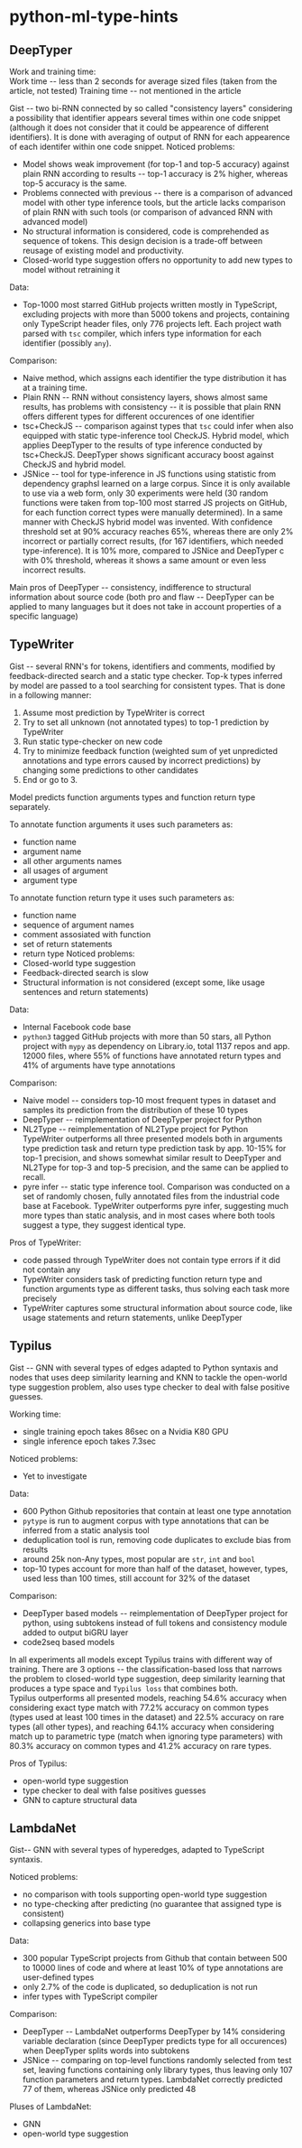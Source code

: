 # python-ml-type-hints

## DeepTyper

Work and training time:  
  Work time -- less than 2 seconds for average sized files (taken from the article, not tested)
  Training time -- not mentioned in the article

Gist -- two bi-RNN connected by so called "consistency layers" considering a possibility that identifier appears several times within one code snippet (although it does not consider that it could be appearence of different identifiers). It is done with averaging of output of RNN for each appearence of each identifer within one code snippet. 
Noticed problems:  
  - Model shows weak improvement (for top-1 and top-5 accuracy) against plain RNN according to results -- top-1 accuracy is 2% higher, whereas top-5 accuracy is the same.  
  - Problems connected with previous -- there is a comparison of advanced model with other type inference tools, but the article lacks comparison of plain RNN with such tools (or comparison of advanced RNN with advanced model)   
  - No structural information is considered, code is comprehended as sequence of tokens. This design decision is a trade-off between reusage of existing model and productivity.
  - Closed-world type suggestion offers no opportunity to add new types to model without retraining it

Data:  
  - Top-1000 most starred GitHub projects written mostly in TypeScript, excluding projects with more than 5000 tokens and projects, containing only TypeScript header files, only 776 projects left. Each project wath parsed with ```tsc``` compiler, which infers type information for each identifier (possibly ```any```).
  
Comparison:  
  - Naive method, which assigns each identifier the type distribution it has at a training time.
  - Plain RNN -- RNN without consistency layers, shows almost same results, has problems with consistency -- it is possible that plain RNN offers different types for different occurences of one identifier
  - tsc+CheckJS -- comparison against types that ```tsc``` could infer when also equipped with static type-inference tool CheckJS. Hybrid model, which applies DeepTyper to the results of type inference conducted by tsc+CheckJS. DeepTyper shows significant accuracy boost against CheckJS and hybrid model.
  - JSNice -- tool for type-inference in JS functions using statistic from dependency graphsl learned on a large corpus. Since it is only available to use via a web form, only 30 experiments were held (30 random functions were taken from top-100 most starred JS projects on GitHub, for each function correct types were manually determined). In a same manner with CheckJS hybrid model was invented. With confidence threshold set at 90% accuracy reaches 65%, whereas there are only 2% incorrect or partially correct results, (for 167 identifiers, which needed type-inference). It is 10% more, compared to JSNice and DeepTyper с with 0% threshold, whereas it shows a same amount or even less incorrect results.
  

Main pros of DeepTyper -- consistency, indifference to structural information about source code (both pro and flaw -- DeepTyper can be applied to many languages but it does not take in account properties of a specific language)


## TypeWriter
Gist -- several RNN's for tokens, identifiers and comments, modified by feedback-directed search and a static type checker. Top-k types inferred by model are passed to a tool searching for consistent types. That is done in a following manner:  
  1. Assume most prediction by TypeWriter is correct
  2. Try to set all unknown (not annotated types) to top-1 prediction by TypeWriter
  3. Run static type-checker on new code
  4. Try to minimize feedback function (weighted sum of yet unpredicted annotations and type errors caused by incorrect predictions) by changing some predictions to other candidates
  5. End or go to 3.
  
Model predicts function arguments types and function return type separately.  

To annotate function arguments it uses such parameters as:  
  - function name
  - argument name
  - all other arguments names
  - all usages of argument
  - argument type  
  
To annotate function return type it uses such parameters as:
  - function name
  - sequence of argument names
  - comment assosiated with function
  - set of return statements
  - return type
Noticed problems:  
 - Closed-world type suggestion
 - Feedback-directed search is slow
 - Structural information is not considered (except some, like usage sentences and return statements)

Data:  
  - Internal Facebook code base
  - `python3` tagged GitHub projects with more than 50 stars, all Python project with `mypy` as dependency on Library.io, total 1137 repos and app. 12000 files, where 55% of functions have annotated return types and 41% of arguments have type annotations  

Comparison:
  - Naive model -- considers top-10 most frequent types in dataset and samples its prediction from the distribution of these 10 types
  - DeepTyper -- reimplementation of DeepTyper project for Python
  - NL2Type -- reimplementation of NL2Type project for Python  
TypeWriter outperforms all three presented models both in arguments type prediction task and return type prediction task by app. 10-15% for top-1 precision, and shows somewhat similar result to DeepTyper and NL2Type for top-3 and top-5 precision, and the same can be applied to recall.
  - pyre infer -- static type inference tool. Comparison was conducted on a set of randomly chosen, fully annotated files from the industrial code base at Facebook. TypeWriter outperforms pyre infer, suggesting much more types than static analysis, and in most cases where both tools suggest a type, they suggest identical type.

Pros of TypeWriter:  
  - code passed through TypeWriter does not contain type errors if it did not contain any
  - TypeWriter considers task of predicting function return type and function arguments type as different tasks, thus solving each task more precisely
  - TypeWriter captures some structural information about source code, like usage statements and return statements, unlike DeepTyper

## Typilus
Gist -- GNN with several types of edges adapted to Python syntaxis and nodes that uses deep similarity learning and KNN to tackle the open-world type suggestion problem, also uses type checker to deal with false positive guesses.

Working time:  
  - single training epoch takes 86sec on a Nvidia K80 GPU
  - single inference epoch takes 7.3sec

Noticed problems:  
 - Yet to investigate
 
 Data: 
  - 600 Python Github repositories that contain at least one type annotation
  - `pytype` is run to augment corpus with type annotations that can be inferred from a static analysis tool
  - deduplication tool is run, removing code duplicates to exclude bias from results
  - around 25k non-Any types, most popular are `str`, `int` and `bool`
  - top-10 types account for more than half of the dataset, however, types, used less than 100 times, still account for 32% of the dataset

Comparison:  
  - DeepTyper based models -- reimplementation of DeepTyper project for python, using subtokens instead of full tokens and consistency module added to output biGRU layer
  - code2seq based models  

In all experiments all models except Typilus trains with different way of training. There are 3 options -- the classification-based loss that narrows the problem to closed-world type suggestion, deep similarity learning that produces a type space and `Typilus loss` that combines both.  
Typilus outperforms all presented models, reaching 54.6% accuracy when considering exact type match with 77.2% accuracy on common types (types used at least 100 times in the dataset) and 22.5% accuracy on rare types (all other types), and reaching 64.1% accuracy when considering match up to parametric type (match when ignoring type parameters) with 80.3% accuracy on common types and 41.2% accuracy on rare types.

Pros of Typilus:  
  - open-world type suggestion
  - type checker to deal with false positives guesses
  - GNN to capture structural data

## LambdaNet
Gist-- GNN with several types of hyperedges, adapted to TypeScript syntaxis.  

Noticed problems: 
 - no comparison with tools supporting open-world type suggestion
 - no type-checking after predicting (no guarantee that assigned type is consistent)
 - collapsing generics into base type

Data: 
  - 300 popular TypeScript projects from Github that contain between 500 to 10000 lines of code and where at least 10% of type annotations are user-defined types
  - only 2.7% of the code is duplicated, so deduplication is not run
  - infer types with TypeScript compiler 

Comparison: 
  - DeepTyper -- LambdaNet outperforms DeepTyper by 14% considering variable declaration (since DeepTyper predicts type for all occurences) when DeepTyper splits words into subtokens
  - JSNice -- comparing on top-level functions randomly selected from test set, leaving functions containing only library types, thus leaving only 107 function parameters and return types. LambdaNet correctly predicted 77 of them, whereas JSNice only predicted 48
 
 Pluses of LambdaNet:
  - GNN
  - open-world type suggestion
